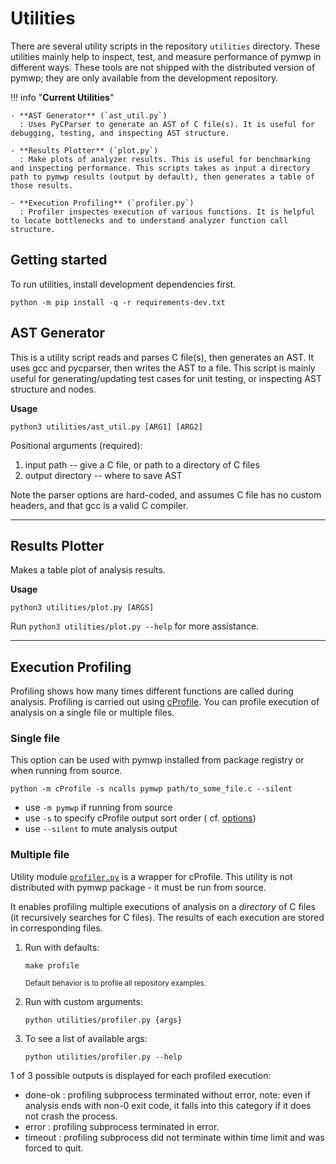 # Utilities

There are several utility scripts in the repository `utilities` directory. These utilities mainly help to inspect, test,
and measure performance of pymwp in different ways. These tools are not shipped with the distributed version of pymwp;
they are only available from the development repository.

!!! info "**Current Utilities**"

    - **AST Generator** (`ast_util.py`)
      : Uses PyCParser to generate an AST of C file(s). It is useful for debugging, testing, and inspecting AST structure.
    
    - **Results Plotter** (`plot.py`) 
      : Make plots of analyzer results. This is useful for benchmarking and inspecting performance. This scripts takes as input a directory path to pymwp results (output by default), then generates a table of those results.

    - **Execution Profiling** (`profiler.py`)
      : Profiler inspectes execution of various functions. It is helpful to locate bottlenecks and to understand analyzer function call structure.  


## Getting started

To run utilities, install development dependencies first.

```
python -m pip install -q -r requirements-dev.txt
```

## AST Generator

This is a utility script reads and parses C file(s), then generates an AST. It uses gcc and pycparser, then writes the
AST to a file. This script is mainly useful for generating/updating test cases for unit testing, or inspecting AST
structure and nodes.

**Usage**

```
python3 utilities/ast_util.py [ARG1] [ARG2]
```

Positional arguments (required):

1. input path -- give a C file, or path to a directory of C files
2. output directory -- where to save AST

Note the parser options are hard-coded, and assumes C file has no custom headers, and that gcc is a valid C compiler.

---

## Results Plotter

Makes a table plot of analysis results.

**Usage**

```
python3 utilities/plot.py [ARGS]
```

Run `python3 utilities/plot.py --help` for more assistance.

---

## Execution Profiling

Profiling shows how many times different functions are called during analysis. Profiling is carried out using
[cProfile](https://docs.python.org/3/library/profile.html#module-cProfile). You can profile execution of analysis on a
single file or multiple files.

<h3>Single file</h3>

This option can be used with pymwp installed from package registry or when running from source.

```
python -m cProfile -s ncalls pymwp path/to_some_file.c --silent
```

- use `-m pymwp` if running from source
- use `-s` to specify cProfile output sort order (
  cf. [options](https://docs.python.org/3/library/profile.html#pstats.Stats.sort_stats))
- use `--silent` to mute analysis output

<h3>Multiple file</h3>

Utility module [`profiler.py`](https://github.com/statycc/pymwp/blob/master/utilities/profiler.py) is a wrapper for
cProfile. This utility is not distributed with pymwp package - it must be run from source.

It enables profiling multiple executions of analysis on a _directory_ of C files (it recursively searches for C files).
The results of each execution are stored in corresponding files.

1. Run with defaults:

    ```
    make profile
    ```    

   <small>Default behavior is to profile all repository examples.</small>

2. Run with custom arguments:

    ```
    python utilities/profiler.py {args}
    ```

3. To see a list of available args:

    ```
    python utilities/profiler.py --help
    ```

1 of 3 possible outputs is displayed for each profiled execution:

- done-ok : profiling subprocess terminated without error, note: even if analysis ends with non-0 exit code, it falls
  into this category if it does not crash the process.
- error : profiling subprocess terminated in error.
- timeout : profiling subprocess did not terminate within time limit and was forced to quit.
    
